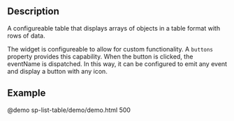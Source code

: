 <!--
@module {can.Component} sp-list-table <sp-list-table />
@parent spectre-canjs.components
-->

## Description
A configureable table that displays arrays of objects in a table format with rows of data.

The widget is configureable to allow for custom functionality. A `buttons` property provides this capability. When the button is clicked, the eventName is dispatched. In this way, it can be configured to emit any event and display a button with any icon.

## Example

@demo sp-list-table/demo/demo.html 500
